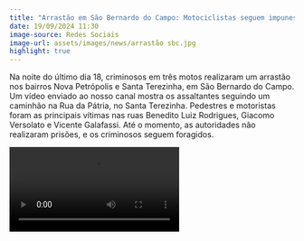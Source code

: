 ```yaml
---
title: "Arrastão em São Bernardo do Campo: Motociclistas seguem impunes"
date: 19/09/2024 11:30
image-source: Redes Sociais
image-url: assets/images/news/arrastão sbc.jpg
highlight: true
---
```


Na noite do último dia 18, criminosos em três motos realizaram um arrastão nos bairros Nova Petrópolis e Santa Terezinha, em São Bernardo do Campo. Um vídeo enviado ao nosso canal mostra os assaltantes seguindo um caminhão na Rua da Pátria, no Santa Terezinha. Pedestres e motoristas foram as principais vítimas nas ruas Benedito Luiz Rodrigues, Giacomo Versolato e Vicente Galafassi. Até o momento, as autoridades não realizaram prisões, e os criminosos seguem foragidos.

<video controls>
    <source src="/assets/videos/news/Arrastão em São Bernardo do Campo_ Motociclistas seguem impunes ‐ Feito com o Clipchamp.mp4" type="video/mp4">
</video>